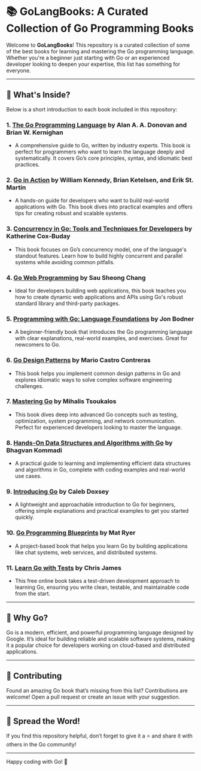 # 📚 GoLangBooks: A Curated Collection of Go Programming Books

Welcome to **GoLangBooks**! This repository is a curated collection of some of the best books for learning and mastering the Go programming language. Whether you're a beginner just starting with Go or an experienced developer looking to deepen your expertise, this list has something for everyone.

---

## 📖 What's Inside?

Below is a short introduction to each book included in this repository:

### 1. **[The Go Programming Language](https://www.gopl.io/) by Alan A. A. Donovan and Brian W. Kernighan**
   - A comprehensive guide to Go, written by industry experts. This book is perfect for programmers who want to learn the language deeply and systematically. It covers Go’s core principles, syntax, and idiomatic best practices.

### 2. **[Go in Action](https://www.manning.com/books/go-in-action) by William Kennedy, Brian Ketelsen, and Erik St. Martin**
   - A hands-on guide for developers who want to build real-world applications with Go. This book dives into practical examples and offers tips for creating robust and scalable systems.

### 3. **[Concurrency in Go: Tools and Techniques for Developers](https://www.oreilly.com/library/view/concurrency-in-go/9781491941294/) by Katherine Cox-Buday**
   - This book focuses on Go’s concurrency model, one of the language's standout features. Learn how to build highly concurrent and parallel systems while avoiding common pitfalls.

### 4. **[Go Web Programming](https://www.manning.com/books/go-web-programming) by Sau Sheong Chang**
   - Ideal for developers building web applications, this book teaches you how to create dynamic web applications and APIs using Go's robust standard library and third-party packages.

### 5. **[Programming with Go: Language Foundations](https://nostarch.com/programmingwithgo) by Jon Bodner**
   - A beginner-friendly book that introduces the Go programming language with clear explanations, real-world examples, and exercises. Great for newcomers to Go.

### 6. **[Go Design Patterns](https://www.packtpub.com/product/go-design-patterns/9781786466204) by Mario Castro Contreras**
   - This book helps you implement common design patterns in Go and explores idiomatic ways to solve complex software engineering challenges.

### 7. **[Mastering Go](https://www.packtpub.com/product/mastering-go-third-edition/9781801079313) by Mihalis Tsoukalos**
   - This book dives deep into advanced Go concepts such as testing, optimization, system programming, and network communication. Perfect for experienced developers looking to master the language.

### 8. **[Hands-On Data Structures and Algorithms with Go](https://www.packtpub.com/product/hands-on-data-structures-and-algorithms-with-go/9781788995573) by Bhagvan Kommadi**
   - A practical guide to learning and implementing efficient data structures and algorithms in Go, complete with coding examples and real-world use cases.

### 9. **[Introducing Go](https://www.oreilly.com/library/view/introducing-go/9781491941997/) by Caleb Doxsey**
   - A lightweight and approachable introduction to Go for beginners, offering simple explanations and practical examples to get you started quickly.

### 10. **[Go Programming Blueprints](https://www.packtpub.com/product/go-programming-blueprints-second-edition/9781788395908) by Mat Ryer**
   - A project-based book that helps you learn Go by building applications like chat systems, web services, and distributed systems.

### 11. **[Learn Go with Tests](https://quii.gitbook.io/learn-go-with-tests/) by Chris James**
   - This free online book takes a test-driven development approach to learning Go, ensuring you write clean, testable, and maintainable code from the start.

---

## 🚀 Why Go?

Go is a modern, efficient, and powerful programming language designed by Google. It’s ideal for building reliable and scalable software systems, making it a popular choice for developers working on cloud-based and distributed applications.

---

## 🤝 Contributing

Found an amazing Go book that’s missing from this list? Contributions are welcome! Open a pull request or create an issue with your suggestion.

---

## 📢 Spread the Word!

If you find this repository helpful, don’t forget to give it a ⭐ and share it with others in the Go community!

---

Happy coding with Go! 🦫
